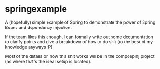 # springexample
A (hopefully) simple example of Spring to demonstrate the power of Spring Beans and dependency injection.

If the team likes this enough, I can formally write out some documentation to clarify points and give a breakdown of
how to do shit (to the best of my knowledge anyways :P)

Most of the details on how this shit works will be in the compdepinj project (as where that's the ideal setup is 
located).
